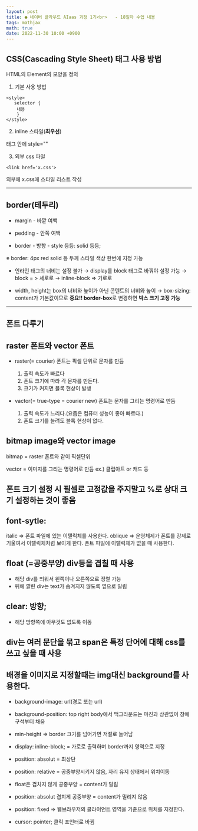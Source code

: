 ```yaml
---
layout: post
title: ● 네이버 클라우드 AIaas 과정 1기<br>   - 18일차 수업 내용
tags: mathjax
math: true
date: 2022-11-30 10:00 +0900
---
```


## CSS(Cascading Style Sheet) 태그 사용 방법

HTML의 Element의 모양을 정의


1. 기본 사용 방법 
```
<style>
   selector {
    내용
    }
</style>
```


2. inline 스타일(**최우선**)

 태그 안에 style=""


3. 외부 css 파일

```
<link href='x.css'>
```
외부에 x.css에 스타일 리스트 작성


---
## border(테두리)

- margin - 바깥 여백
- pedding - 안쪽 여백

- border - 방향 - style 등등: solid 등등;

※ border: 4px red solid 등 두께 스타일 색상 한번에 지정 가능

- 인라인 태그의 너비는 설정 불가
→ display를 block 태그로 바꿔야 설정 가능
    → block = > 세로로
    → inline-block => 가로로

- width, height는 box의 너비와 높이가 아닌 콘텐트의 너비와 높이
    → box-sizing: content가 기본값이므로 **중요!! border-box**로 변경하면
      **박스 크기 고정 가능**

---
## 폰트 다루기

## raster 폰트와 vector 폰트

- raster(= courier) 폰트는 픽셀 단위로 문자를 만듬
    1. 출력 속도가 빠르다
    2. 폰트 크기에 따라 각 문자를 만든다.
    3. 크기가 커지면 블록 현상이 발생

- vactor(= true-type = courier new) 폰트는 문자를 그리는 명령어로 만듬
    1. 출력 속도가 느리다.(요즘은 컴퓨터 성능이 좋아 빠르다.)
    2. 폰트 크기를 늘려도 블록 현상이 없다.

## bitmap image와 vector image

bitmap = raster 폰트와 같이 픽셀단위

vector = 이미지를 그리는 명령어로 만듬 ex.) 클립아트 or 캐드 등

## 폰트 크기 설정 시 필셀로 고정값을 주지말고 %로 상대 크기 설정하는 것이 좋음

## font-sytle:

italic => 폰트 파일에 있는 이탤릭체를 사용한다.
oblique => 운영체제가 폰트를 강제로 기울여서 이탤릭체처럼 보이게 한다. 폰트 파일에 이탤릭체가 없을 때 사용한다.

## float (=공중부양) div등을 겹칠 때 사용

- 해당 div를 띄워서 왼쪽이나 오른쪽으로 정렬 가능
- 뒤에 깔린 div는 text가 숨겨지지 않도록 옆으로 밀림

## clear: 방향;

- 해당 방향쪽에 아무것도 없도록 이동

## div는 여러 문단을 묶고 span은 특정 단어에 대해 css를 쓰고 싶을 때 사용

## 배경을 이미지로 지정할때는 img대신 background를 사용한다.

- background-image: url(경로 또는 url)
- background-position: top right
  body에서 백그라운드는 마진과 상관없이 창에 구석부터 채움

- min-height => border 크기를 넘어가면 저절로 늘어남

- display: inline-block; = 가로로 출력하며 border까지 영역으로 지정

- position: absolut = 최상단
- position: relative = 공중부양시키지 않음, 자리 유지 상태에서 위치이동

- float은 겹치지 않게 공중부양 = content가 밀림
- position: absolut 겹치게 공중부양 = content가 밀리지 않음

- position: fixed
    => 웹브라우저의 클라이언트 영역을 기준으로 위치를 지정한다.

- cursor: pointer; 클릭 포인터로 바뀜













